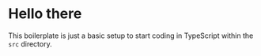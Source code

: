 # Hello there

This boilerplate is just a basic setup to start coding in TypeScript within the
`src` directory.
